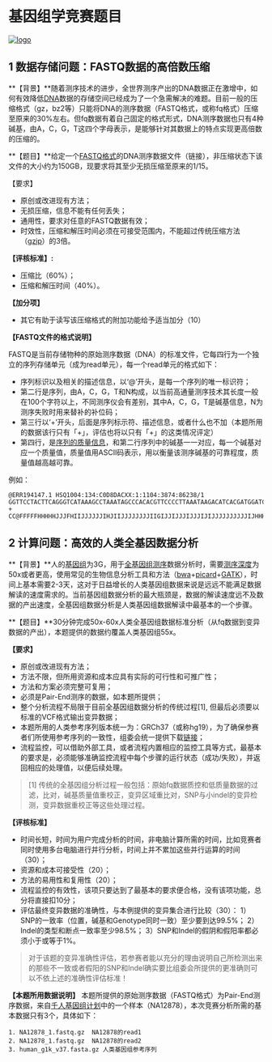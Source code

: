 # 基因组学竞赛题目

[![logo](https://github.com/gcta/genedev-introduce/blob/master/assets/GCTA.logo.png)](http://www.gene-dev.cn/)

## 1 数据存储问题：FASTQ数据的高倍数压缩

**【背景】**随着测序技术的进步，全世界测序产出的DNA数据正在激增中，如何有效降低[DNA](https://zh.wikipedia.org/wiki/%E8%84%B1%E6%B0%A7%E6%A0%B8%E7%B3%96%E6%A0%B8%E9%85%B8)数据的存储空间已经成为了一个急需解决的难题。目前一般的压缩格式（gz，bz2等）只能将DNA的测序数据（FASTQ格式，或称fq格式）压缩至原来的30%左右。但fq数据有着自己固定的格式形式，DNA测序数据也只有4种碱基，由A，C，G，T这四个字母表示，是能够针对其数据上的特点实现更高倍数的压缩的。

**【题目】**给定一个[FASTQ格式](https://zh.wikipedia.org/wiki/FASTQ%E6%A0%BC%E5%BC%8F)的DNA测序数据文件（链接），非压缩状态下该文件的大小约为150GB，现要求将其至少无损压缩至原来的1/15。

【要求】

- 原创或改进现有方法；
- 无损压缩，信息不能有任何丢失；
- 通用性，要求对任意的FASTQ数据有效；
- 时效性，压缩和解压时间必须在可接受范围内，不能超过传统压缩方法（[gzip](https://zh.wikipedia.org/wiki/Gzip)）的3倍。

**【评核标准】:**

- 压缩比（60%）；
- 压缩和解压时间（40%）。

**【加分项】**

- 其它有助于读写该压缩格式的附加功能给予适当加分（10）

**【FASTQ文件的格式说明】**

FASTQ是当前存储物种的原始测序数据（DNA）的标准文件，它每四行为一个独立的序列存储单元（成为read单元），每一个read单元的格式如下：

- 序列标识以及相关的描述信息，以‘@’开头，是每一个序列的唯一标识符；
- 第二行是序列，由A，C，G，T和N构成，以当前高通量测序技术其长度一般在100个字符以上，不同测序仪会有差别，其中A，C，G，T是碱基信息，N为测序失败时用来替补的补位码；
- 第三行以‘+’开头，后面是序列标示符、描述信息，或者什么也不加（本题所用的数据该行只有「+」，评估也将以只有「+」的这类情况评定）
- 第四行，是[序列的质量信息](https://en.wikipedia.org/wiki/Phred_quality_score)，和第二行序列中的碱基一一对应，每一个碱基对应一个质量值，质量值用ASCII码表示，用以衡量该测序碱基的可靠程度，质量值越高越可靠。


例如：

```
@ERR194147.1 HSQ1004:134:C0D8DACXX:1:1104:3874:86238/1
GGTTCCTACTTCAGGGTCATAAAGCCTAAATAGCCCACACGTTCCCCTTAAATAAGACATCACGATGGATCACAGGTCTATCACCCTATTAACCACTCACG
+
CC@FFFFFHHHHHJJJFHIIJJJJJJIHJIIJJJJJJJJIIGIJJIJJJIJJJIJIJJJJJJJJJJIJHHHHFFFDEEEEEEEEDDDCDDEEDDDDDDDDD
```


## 2 计算问题：高效的人类全基因数据分析

**【背景】**人的[基因组](https://zh.wikipedia.org/wiki/%E4%BA%BA%E9%A1%9E%E5%9F%BA%E5%9B%A0%E7%B5%84)为3G，用于[全基因组测序](https://en.wikipedia.org/wiki/Whole_genome_sequencing)数据分析时，需要[测序深度](http://baike.baidu.com/link?url=9QQtc999YINr7u5ExQ-YPWn3SoktRuGPNYQnZ9m3luaUgASenKuVrLjCZuBg_x7404i4pPMxghR8fVjINbhkUq)为50x或者更高，使用常见的生物信息分析工具和方法（[bwa](http://bio-bwa.sourceforge.net/)+[picard](http://www.psc.edu/index.php/user-resources/software/picard)+[GATK](https://www.broadinstitute.org/gatk/)），时间上基本需要2-3天，这对于日益增长的人类基因组数据来说是远远不能满足数据解读的速度需求的。当前基因组数据分析的最大瓶颈是，数据的解读速度远不及数据的产出速度，全基因组数据分析是人类基因组数据解读中最基本的一个步骤。

**【题目】**30分钟完成50x-60x人类全基因组数据标准分析（从fq数据到变异数据的产出），本题提供的数据约覆盖人类基因组55x。

**【要求】**

- 原创或改进现有方法；
- 方法不限，但所用资源和成本应具有实际的可行性和可推广性；
- 方法和方案必须完整可复用；
- 必须是Pair-End测序的数据，如本题所提供；
- 整个分析流程不局限于目前全基因组数据分析的传统过程[1], 但最后必须要以标准的VCF格式输出变异数据；
- 本题所用的人类参考序列版本统一为：GRCh37（或称hg19），为了确保参赛者们所使用参考序列的一致性，组委会统一提供下载[链接](ftp://ftp.1000genomes.ebi.ac.uk/vol1/ftp/technical/reference/human_g1k_v37.fasta.gz)；
- 流程监控，可以借助外部工具，或者流程内置相应的监控工具等方式，最基本的要求是，必须能够准确监控流程中每个步骤的运行状态（成功/失败），并返回相应的处理值，以便后续处理。

> [1] 传统的全基因组分析过程一般包括：原始fq数据质控和低质量数据的过滤，比对，碱基质量值重校正，变异区域重比对，SNP与小indel的变异检测，变异数据重校正等这些处理过程。

**【评核标准】**

- 时间长短，时间为用户完成分析的时间，非电脑计算所需的时间，比如竞赛者同时使用多台电脑进行并行分析，时间上并不累加这些并行运算的时间（30）；
- 资源和成本可接受性（20）；
- 方法的易用性和复用性（20）；
- 流程监控的有效性，该项只要达到了最基本的要求便合格，没有该项功能，总分将直接扣10分；
- 评估最终变异数据的准确性，与本例提供的变异集合进行比较（30）：
1）SNP的一致率（位置，碱基和Genotype同时一致）至少要到达99.5%；
2）Indel的类型和断点一致率至少98.5%；
3）SNP和Indel的假阴和假阳率都必须小于或等于1%。

> 对于该题的变异准确性评估，若参赛者能以充分的理由说明自己所检测出来的那些不一致或者假阳的SNP和Indel确实要比组委会所提供的更准确则可以不依上述的准确性评估标准！

**【本题所用数据说明】**
本题所提供的原始测序数据（FASTQ格式）为Pair-End测序数据，来自[千人基因组计划](http://www.1000genomes.org/)中的一个样本（NA12878），本次竞赛分析所需的基本数据只有3个，具体如下：

```
1. NA12878_1.fastq.gz  NA12878的read1
2. NA12878_1.fastq.gz  NA12878的read2
3. human_g1k_v37.fasta.gz 人类基因组参考序列

```




